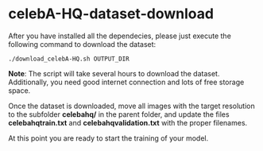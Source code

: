 # celebA-HQ-dataset-download

After you have installed all the dependecies, please just execute the following command to download the dataset:

```shell
./download_celebA-HQ.sh OUTPUT_DIR
```

**Note**: The script will take several hours to download the dataset. Additionally, you need good internet connection and lots of free storage space.

Once the dataset is downloaded, move all images with the target resolution to the subfolder **celebahq/** in the parent folder, and update the files **celebahqtrain.txt** and **celebahqvalidation.txt** with the proper filenames.

At this point you are ready to start the training of your model.